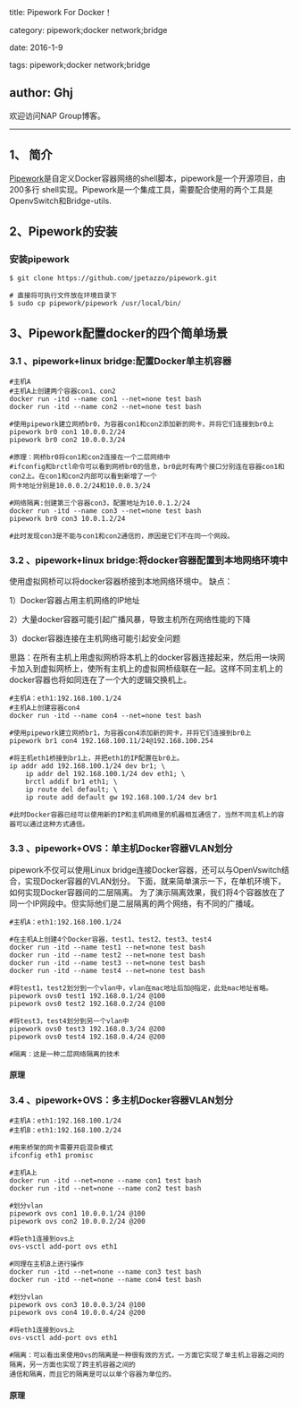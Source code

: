 title: Pipework For Docker！

category: pipework;docker network;bridge

date: 2016-1-9

tags: pipework;docker network;bridge

author: Ghj
---
欢迎访问NAP Group博客。 

<!--more-->

---

## 1、 简介
[Pipework](https://github.com/jpetazzo/pipework)是自定义Docker容器网络的shell脚本，pipework是一个开源项目，由200多行
shell实现。Pipework是一个集成工具，需要配合使用的两个工具是OpenvSwitch和Bridge-utils.


## 2、Pipework的安装
### 安装pipework
```
$ git clone https://github.com/jpetazzo/pipework.git

# 直接将可执行文件放在环境目录下
$ sudo cp pipework/pipework /usr/local/bin/

```

## 3、Pipework配置docker的四个简单场景

### 3.1 、pipework+linux bridge:配置Docker单主机容器

```
#主机A
#主机A上创建两个容器con1、con2
docker run -itd --name con1 --net=none test bash
docker run -itd --name con2 --net=none test bash

#使用pipework建立网桥br0，为容器con1和con2添加新的网卡，并将它们连接到br0上
pipework br0 con1 10.0.0.2/24
pipework br0 con2 10.0.0.3/24

#原理：网桥br0将con1和con2连接在一个二层网络中
#ifconfig和brctl命令可以看到网桥br0的信息，br0此时有两个接口分别连在容器con1和con2上。在con1和con2内部可以看到新增了一个
网卡地址分别是10.0.0.2/24和10.0.0.3/24

#网络隔离:创建第三个容器con3，配置地址为10.0.1.2/24
docker run -itd --name con3 --net=none test bash
pipework br0 con3 10.0.1.2/24

#此时发现con3是不能与con1和con2通信的，原因是它们不在同一个网段。
```

### 3.2 、pipework+linux bridge:将docker容器配置到本地网络环境中
使用虚拟网桥可以将docker容器桥接到本地网络环境中。
缺点：

1）Docker容器占用主机网络的IP地址

2）大量docker容器可能引起广播风暴，导致主机所在网络性能的下降

3）docker容器连接在主机网络可能引起安全问题

思路：在所有主机上用虚拟网桥将本机上的docker容器连接起来，然后用一块网卡加入到虚拟网桥上，使所有主机上的虚拟网桥级联在一起。这样不同主机上的
docker容器也将如同连在了一个大的逻辑交换机上。
```
#主机A：eth1:192.168.100.1/24
#主机A上创建容器con4
docker run -itd --name con4 --net=none test bash

#使用pipework建立网桥br1，为容器con4添加新的网卡，并将它们连接到br0上
pipework br1 con4 192.168.100.11/24@192.168.100.254

#将主机eth1桥接到br1上，并把eth1的IP配置在br0上。
ip addr add 192.168.100.1/24 dev br1; \
    ip addr del 192.168.100.1/24 dev eth1; \
    brctl addif br1 eth1; \
    ip route del default; \
    ip route add default gw 192.168.100.1/24 dev br1

#此时Docker容器已经可以使用新的IP和主机网络里的机器相互通信了，当然不同主机上的容器可以通过这种方式通信。

```


### 3.3 、pipework+OVS：单主机Docker容器VLAN划分
pipework不仅可以使用Linux bridge连接Docker容器，还可以与OpenVswitch结合，实现Docker容器的VLAN划分。
下面，就来简单演示一下，在单机环境下，如何实现Docker容器间的二层隔离。
为了演示隔离效果，我们将4个容器放在了同一个IP网段中。但实际他们是二层隔离的两个网络，有不同的广播域。

```
#主机A：eth1:192.168.100.1/24

#在主机A上创建4个Docker容器，test1、test2、test3、test4
docker run -itd --name test1 --net=none test bash
docker run -itd --name test2 --net=none test bash
docker run -itd --name test3 --net=none test bash
docker run -itd --name test4 --net=none test bash

#将test1，test2划分到一个vlan中，vlan在mac地址后加@指定，此处mac地址省略。
pipework ovs0 test1 192.168.0.1/24 @100
pipework ovs0 test2 192.168.0.2/24 @100

#将test3，test4划分到另一个vlan中
pipework ovs0 test3 192.168.0.3/24 @200
pipework ovs0 test4 192.168.0.4/24 @200

#隔离：这是一种二层网络隔离的技术
```
#### 原理


### 3.4 、pipework+OVS：多主机Docker容器VLAN划分

```
#主机A：eth1:192.168.100.1/24
#主机B：eth1:192.168.100.2/24

#用来桥架的网卡需要开启混杂模式
ifconfig eth1 promisc

#主机A上
docker run -itd --net=none --name con1 test bash
docker run -itd --net=none --name con2 test bash
 
#划分vlan
pipework ovs con1 10.0.0.1/24 @100
pipework ovs con2 10.0.0.2/24 @200
 
#将eth1连接到ovs上
ovs-vsctl add-port ovs eth1
 
#同理在主机B上进行操作
docker run -itd --net=none --name con3 test bash
docker run -itd --net=none --name con4 test bash
 
#划分vlan
pipework ovs con3 10.0.0.3/24 @100
pipework ovs con4 10.0.0.4/24 @200
 
#将eth1连接到ovs上
ovs-vsctl add-port ovs eth1

#隔离：可以看出来使用Ovs的隔离是一种很有效的方式，一方面它实现了单主机上容器之间的隔离，另一方面也实现了跨主机容器之间的
通信和隔离，而且它的隔离是可以以单个容器为单位的。

```
#### 原理
